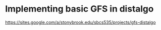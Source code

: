 # Implementing basic GFS in distalgo
<https://sites.google.com/a/stonybrook.edu/sbcs535/projects/gfs-distalgo>
